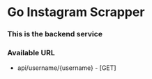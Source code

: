 # Go Instagram Scrapper

### This is the backend service

### Available URL

- api/username/{username} - [GET]